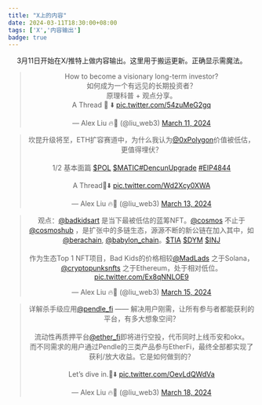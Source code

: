 ```yaml
---
title: "X上的内容"
date: 2024-03-11T18:30:00+08:00
tags: ['X','内容输出']
badge: true
---
```

<center>
3月11日开始在X/推特上做内容输出。这里用于搬运更新。正确显示需魔法。
<blockquote class="twitter-tweet"><p lang="zh" dir="ltr">How to become a visionary long-term investor? <br>如何成为一个有远见的长期投资者？<br>原理科普 + 观点分享。<br>A Thread 🧵 ⬇️ <a href="https://t.co/54zuMeG2gq">pic.twitter.com/54zuMeG2gq</a></p>&mdash; Alex Liu 🔥💃 (@liu_web3) <a href="https://twitter.com/liu_web3/status/1766992280798560586?ref_src=twsrc%5Etfw">March 11, 2024</a></blockquote> 

<blockquote class="twitter-tweet"><p lang="zh" dir="ltr">坎昆升级将至，ETH扩容赛道中，为什么我认为<a href="https://twitter.com/0xPolygon?ref_src=twsrc%5Etfw">@0xPolygon</a>价值被低估，更值得埋伏？<br><br>1/2 基本面篇 <a href="https://twitter.com/search?q=%24POL&amp;src=ctag&amp;ref_src=twsrc%5Etfw">$POL</a> <a href="https://twitter.com/search?q=%24MATIC&amp;src=ctag&amp;ref_src=twsrc%5Etfw">$MATIC</a><a href="https://twitter.com/hashtag/DencunUpgrade?src=hash&amp;ref_src=twsrc%5Etfw">#DencunUpgrade</a> <a href="https://twitter.com/hashtag/EIP4844?src=hash&amp;ref_src=twsrc%5Etfw">#EIP4844</a> <br><br>A Thread🧵⬇️ <a href="https://t.co/Wd2Xcy0XWA">pic.twitter.com/Wd2Xcy0XWA</a></p>&mdash; Alex Liu 🔥💃 (@liu_web3) <a href="https://twitter.com/liu_web3/status/1767747384245985380?ref_src=twsrc%5Etfw">March 13, 2024</a></blockquote> 

<blockquote class="twitter-tweet"><p lang="zh" dir="ltr">观点：<a href="https://twitter.com/badkidsart?ref_src=twsrc%5Etfw">@badkidsart</a> 是当下最被低估的蓝筹NFT。<a href="https://twitter.com/cosmos?ref_src=twsrc%5Etfw">@cosmos</a> 不止于<a href="https://twitter.com/cosmoshub?ref_src=twsrc%5Etfw">@cosmoshub</a> ，是扩张中的多链生态，源源不断的新公链在加入其中，如<a href="https://twitter.com/berachain?ref_src=twsrc%5Etfw">@berachain</a>, <a href="https://twitter.com/babylon_chain?ref_src=twsrc%5Etfw">@babylon_chain</a>。<a href="https://twitter.com/search?q=%24TIA&amp;src=ctag&amp;ref_src=twsrc%5Etfw">$TIA</a> <a href="https://twitter.com/search?q=%24DYM&amp;src=ctag&amp;ref_src=twsrc%5Etfw">$DYM</a> <a href="https://twitter.com/search?q=%24INJ&amp;src=ctag&amp;ref_src=twsrc%5Etfw">$INJ</a><br><br>作为生态Top 1 NFT项目，Bad Kids的价格相较<a href="https://twitter.com/MadLads?ref_src=twsrc%5Etfw">@MadLads</a> 之于Solana，<a href="https://twitter.com/cryptopunksnfts?ref_src=twsrc%5Etfw">@cryptopunksnfts</a> 之于Ethereum，处于相对低位。 <a href="https://t.co/Ex8qNNLOE9">pic.twitter.com/Ex8qNNLOE9</a></p>&mdash; Alex Liu 🔥💃 (@liu_web3) <a href="https://twitter.com/liu_web3/status/1768510970622886198?ref_src=twsrc%5Etfw">March 15, 2024</a></blockquote> 
<blockquote class="twitter-tweet"><p lang="zh" dir="ltr">详解杀手级应用<a href="https://twitter.com/pendle_fi?ref_src=twsrc%5Etfw">@pendle_fi</a> —— 解决用户刚需，让所有参与者都能获利的平台，有多大想象空间？<br><br>流动性再质押平台<a href="https://twitter.com/ether_fi?ref_src=twsrc%5Etfw">@ether_fi</a>即将进行空投，代币同时上线币安和okx。 <br>而不同需求的用户通过Pendle的三类产品参与EtherFi，最终全部都实现了获利/放大收益。它是如何做到的？<br><br>Let’s dive in.🧵⬇️ <a href="https://t.co/OevLdQWdVa">pic.twitter.com/OevLdQWdVa</a></p>&mdash; Alex Liu 🔥💃 (@liu_web3) <a href="https://twitter.com/liu_web3/status/1769621449038585979?ref_src=twsrc%5Etfw">March 18, 2024</a></blockquote>
</center>

<script async src="https://platform.twitter.com/widgets.js" charset="utf-8"></script>

<style>
.post-body {
margin-top: 0px !important;
}
.p-name  {
margin-bottom: 0;
}
.main {
padding-top: 2em;
}
</style>